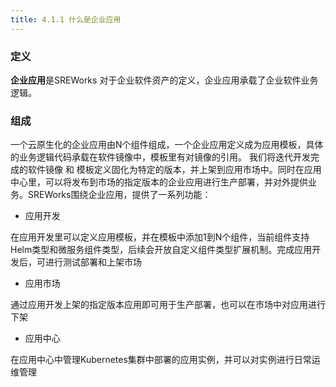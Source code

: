 ```yaml
---
title: 4.1.1 什么是企业应用
---
```


<a name="vfTiN"></a>
### 定义
**企业应用**是SREWorks 对于企业软件资产的定义，企业应用承载了企业软件业务逻辑。

<a name="fZj9i"></a>
### 组成
一个云原生化的企业应用由N个组件组成，一个企业应用定义成为应用模板，具体的业务逻辑代码承载在软件镜像中，模板里有对镜像的引用。 我们将迭代开发完成的软件镜像 和 模板定义固化为特定的版本，并上架到应用市场中。同时在应用中心里，可以将发布到市场的指定版本的企业应用进行生产部署，并对外提供业务。SREWorks围绕企业应用，提供了一系列功能：

- 应用开发

在应用开发里可以定义应用模板，并在模板中添加1到N个组件，当前组件支持Helm类型和微服务组件类型，后续会开放自定义组件类型扩展机制。完成应用开发后，可进行测试部署和上架市场

- 应用市场

通过应用开发上架的指定版本应用即可用于生产部署，也可以在市场中对应用进行下架

- 应用中心

在应用中心中管理Kubernetes集群中部署的应用实例，并可以对实例进行日常运维管理
